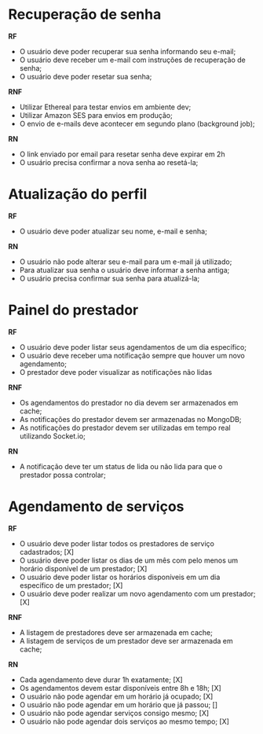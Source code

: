 # Recuperação de senha

**RF**

- O usuário deve poder recuperar sua senha informando seu e-mail;
- O usuário deve receber um e-mail com instruções de recuperação de senha;
- O usuário deve poder resetar sua senha;

**RNF**

- Utilizar Ethereal para testar envios em ambiente dev;
- Utilizar Amazon SES para envios em produção;
- O envio de e-mails deve acontecer em segundo plano (background job);

**RN**

- O link enviado por email para resetar senha deve expirar em 2h
- O usuário precisa confirmar a nova senha ao resetá-la;

# Atualização do perfil

**RF**

- O usuário deve poder atualizar seu nome, e-mail e senha;

**RN**

- O usuário não pode alterar seu e-mail para um e-mail já utilizado;
- Para atualizar sua senha o usuário deve informar a senha antiga;
- O usuário precisa confirmar sua senha para atualizá-la;

# Painel do prestador

**RF**

- O usuário deve poder listar seus agendamentos de um dia específico;
- O usuário deve receber uma notificação sempre que houver um novo agendamento;
- O prestador deve poder visualizar as notificações não lidas

**RNF**

- Os agendamentos do prestador no dia devem ser armazenados em cache;
- As notificações do prestador devem ser armazenadas no MongoDB;
- As notificações do prestador devem ser utilizadas em tempo real utilizando Socket.io;

**RN**

- A notificação deve ter um status de lida ou não lida para que o prestador possa controlar;

# Agendamento de serviços

**RF**

- O usuário deve poder listar todos os prestadores de serviço cadastrados; [X]
- O usuário deve poder listar os dias de um mês com pelo menos um horário disponível de um prestador; [X]
- O usuário deve poder listar os horários disponíveis em um dia específico de um prestador; [X]
- O usuário deve poder realizar um novo agendamento com um prestador; [X]

**RNF**

- A listagem de prestadores deve ser armazenada em cache;
- A listagem de serviços de um prestador deve ser armazenada em cache;

**RN**

- Cada agendamento deve durar 1h exatamente; [X]
- Os agendamentos devem estar disponíveis entre 8h e 18h; [X]
- O usuário não pode agendar em um horário já ocupado; [X]
- O usuário não pode agendar em um horário que já passou; []
- O usuário não pode agendar serviços consigo mesmo; [X]
- O usuário não pode agendar dois serviços ao mesmo tempo; [X]
